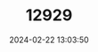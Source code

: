 ---
title: "12929"
category: "Medionidus simpsonianus"
draft: false
date: 2024-02-22 13:03:50
languages:
  English: ["Ochlockonee Moccasinshell"]
---